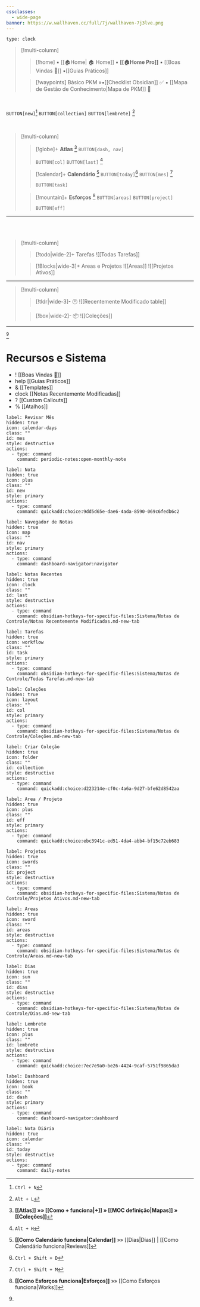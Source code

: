 ```yaml
---
cssclasses:
  - wide-page
banner: https://w.wallhaven.cc/full/7j/wallhaven-7j3lve.png
---
```


```widgets
type: clock
```




> [!multi-column]
>
>> [!home] ▪️ [[🏠Home| 🏠 Home]] ▪️ **[[🏠Home Pro]]** ▪️ [[Boas Vindas 🎉]]  ▪️[[Guias Práticos]]
>
>> [!waypoints] Básico PKM »▪️[[Checklist Obsidian]] ✅ ▪️ [[Mapa de Gestão de Conhecimento|Mapa de PKM]] 🧠


<br>

`BUTTON[new]`[^1]  `BUTTON[collection]`    `BUTTON[lembrete]`  [^2] 

<br>


> [!multi-column]
> 
>> [!globe]+ **Atlas** [^6]
>> `BUTTON[dash, nav]`   
>> 
>> `BUTTON[col]`  `BUTTON[last]` [^3]
>
>> [!calendar]+ **Calendário** [^9]
>>`BUTTON[today]`[^4]  `BUTTON[mes]` [^5] 
>>
>>`BUTTON[task]`  
>
>> [!mountain]+ **Esforços** [^11]
>> `BUTTON[areas]`  `BUTTON[project]`  
>> 
>>  `BUTTON[eff]`

---

<br><br>

> [!multi-column]
>
>> [!todo|wide-2]+  Tarefas
>>  ![[Todas Tarefas]]
>
>> [!Blocks|wide-3]+ Areas e Projetos
>> ![[Areas]]
>> ![[Projetos Ativos]]

---

> [!multi-column]
>
>> [!tldr|wide-3]-  🕐
>> ![[Recentemente Modificado table]]
>
>> [!box|wide-2]- 📦
>> ![[Coleções]]



---



[^7]
# Recursos e Sistema 


- ! [[Boas Vindas 🎉]]
- help [[Guias Práticos]]
- & [[Templates]]
- clock [[Notas Recentemente Modificadas]]
- ? [[Custom Callouts]]
- %  [[Atalhos]]


```meta-bind-button
label: Revisar Mês
hidden: true
icon: calendar-days
class: ""
id: mes
style: destructive
actions:
  - type: command
    command: periodic-notes:open-monthly-note
```

```meta-bind-button
label: Nota
hidden: true
icon: plus
class: ""
id: new
style: primary
actions:
  - type: command
    command: quickadd:choice:9dd5d65e-dae6-4ada-8590-069c6fedb6c2
```

```meta-bind-button
label: Navegador de Notas
hidden: true
icon: map
class: ""
id: nav
style: primary
actions:
  - type: command
    command: dashboard-navigator:navigator
```


```meta-bind-button
label: Notas Recentes
hidden: true
icon: clock
class: ""
id: last
style: destructive
actions:
  - type: command
    command: obsidian-hotkeys-for-specific-files:Sistema/Notas de Controle/Notas Recentemente Modificadas.md-new-tab
```


```meta-bind-button
label: Tarefas
hidden: true
icon: workflow
class: ""
id: task
style: primary
actions:
  - type: command
    command: obsidian-hotkeys-for-specific-files:Sistema/Notas de Controle/Todas Tarefas.md-new-tab
```


```meta-bind-button
label: Coleções 
hidden: true
icon: layout
class: ""
id: col
style: primary
actions:
  - type: command
    command: obsidian-hotkeys-for-specific-files:Sistema/Notas de Controle/Coleções.md-new-tab
```

```meta-bind-button
label: Criar Coleção
hidden: true
icon: folder
class: ""
id: collection
style: destructive
actions:
  - type: command
    command: quickadd:choice:d223214e-cf0c-4a6a-9d27-bfe62d8542aa
```

```meta-bind-button
label: Area / Projeto
hidden: true
icon: plus
class: ""
id: eff
style: primary
actions:
  - type: command
    command: quickadd:choice:ebc3941c-ed51-4da4-abb4-bf15c72eb683
```


```meta-bind-button
label: Projetos
hidden: true
icon: swords
class: ""
id: project
style: destructive
actions:
  - type: command
    command: obsidian-hotkeys-for-specific-files:Sistema/Notas de Controle/Projetos Ativos.md-new-tab
```




```meta-bind-button
label: Areas
hidden: true
icon: sword
class: ""
id: areas
style: destructive
actions:
  - type: command
    command: obsidian-hotkeys-for-specific-files:Sistema/Notas de Controle/Areas.md-new-tab
```

```meta-bind-button
label: Dias
hidden: true
icon: sun
class: ""
id: dias
style: destructive
actions:
  - type: command
    command: obsidian-hotkeys-for-specific-files:Sistema/Notas de Controle/Dias.md-new-tab
```

```meta-bind-button
label: Lembrete
hidden: true
icon: plus
class: ""
id: lembrete
style: destructive
actions:
  - type: command
    command: quickadd:choice:7ec7e9a0-be26-4424-9caf-5751f9865da3
```

```meta-bind-button
label: Dashboard
hidden: true
icon: book 
class: ""
id: dash
style: primary
actions:
  - type: command
    command: dashboard-navigator:dashboard
```

```meta-bind-button
label: Nota Diária
hidden: true
icon: calendar
class: ""
id: today
style: destructive
actions:
  - type: command
    command: daily-notes
```

[^1]: `Ctrl + N`

[^2]: `Alt + L`

[^3]: `Alt + H`

[^4]: `Ctrl + Shift + D`

[^5]: `Ctrl + Shift + M`

[^6]: **[[Atlas]] »» [[Como + funciona|+]] » [[MOC definição|Mapas]] » [[Coleções]]** 

[^7]: 

[^8]: 

[^9]: **[[Como Calendário funciona|Calendar]]**  »» [[Dias|Dias]] | [[Como Calendário funciona|Reviews]] 

[^10]: **[[Como Esforços funciona|Esforços]]**  »» [[Como Esforços funciona|Works]] 

[^11]: **[[Como Esforços funciona|Esforços]]**  »» [[Como Esforços funciona|Works]] 
